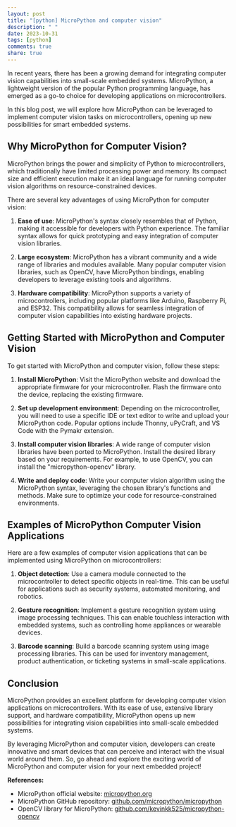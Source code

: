 ```yaml
---
layout: post
title: "[python] MicroPython and computer vision"
description: " "
date: 2023-10-31
tags: [python]
comments: true
share: true
---
```


In recent years, there has been a growing demand for integrating computer vision capabilities into small-scale embedded systems. MicroPython, a lightweight version of the popular Python programming language, has emerged as a go-to choice for developing applications on microcontrollers.

In this blog post, we will explore how MicroPython can be leveraged to implement computer vision tasks on microcontrollers, opening up new possibilities for smart embedded systems.

## Why MicroPython for Computer Vision?

MicroPython brings the power and simplicity of Python to microcontrollers, which traditionally have limited processing power and memory. Its compact size and efficient execution make it an ideal language for running computer vision algorithms on resource-constrained devices.

There are several key advantages of using MicroPython for computer vision:

1. **Ease of use**: MicroPython's syntax closely resembles that of Python, making it accessible for developers with Python experience. The familiar syntax allows for quick prototyping and easy integration of computer vision libraries.

2. **Large ecosystem**: MicroPython has a vibrant community and a wide range of libraries and modules available. Many popular computer vision libraries, such as OpenCV, have MicroPython bindings, enabling developers to leverage existing tools and algorithms.

3. **Hardware compatibility**: MicroPython supports a variety of microcontrollers, including popular platforms like Arduino, Raspberry Pi, and ESP32. This compatibility allows for seamless integration of computer vision capabilities into existing hardware projects.

## Getting Started with MicroPython and Computer Vision

To get started with MicroPython and computer vision, follow these steps:

1. **Install MicroPython**: Visit the MicroPython website and download the appropriate firmware for your microcontroller. Flash the firmware onto the device, replacing the existing firmware.

2. **Set up development environment**: Depending on the microcontroller, you will need to use a specific IDE or text editor to write and upload your MicroPython code. Popular options include Thonny, uPyCraft, and VS Code with the Pymakr extension.

3. **Install computer vision libraries**: A wide range of computer vision libraries have been ported to MicroPython. Install the desired library based on your requirements. For example, to use OpenCV, you can install the "micropython-opencv" library.

4. **Write and deploy code**: Write your computer vision algorithm using the MicroPython syntax, leveraging the chosen library's functions and methods. Make sure to optimize your code for resource-constrained environments.

## Examples of MicroPython Computer Vision Applications

Here are a few examples of computer vision applications that can be implemented using MicroPython on microcontrollers:

1. **Object detection**: Use a camera module connected to the microcontroller to detect specific objects in real-time. This can be useful for applications such as security systems, automated monitoring, and robotics.

2. **Gesture recognition**: Implement a gesture recognition system using image processing techniques. This can enable touchless interaction with embedded systems, such as controlling home appliances or wearable devices.

3. **Barcode scanning**: Build a barcode scanning system using image processing libraries. This can be used for inventory management, product authentication, or ticketing systems in small-scale applications.

## Conclusion

MicroPython provides an excellent platform for developing computer vision applications on microcontrollers. With its ease of use, extensive library support, and hardware compatibility, MicroPython opens up new possibilities for integrating vision capabilities into small-scale embedded systems.

By leveraging MicroPython and computer vision, developers can create innovative and smart devices that can perceive and interact with the visual world around them. So, go ahead and explore the exciting world of MicroPython and computer vision for your next embedded project!

**References:**
- MicroPython official website: [micropython.org](https://micropython.org/)
- MicroPython GitHub repository: [github.com/micropython/micropython](https://github.com/micropython/micropython)
- OpenCV library for MicroPython: [github.com/kevinkk525/micropython-opencv](https://github.com/kevinkk525/micropython-opencv)